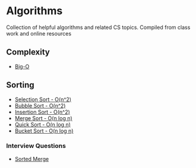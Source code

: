 # Algorithms
Collection of helpful algorithms and related CS topics.
Compiled from class work and online resources

## Complexity
  - [Big-O](./big_o/big_o.md)

## Sorting
  - [Selection Sort - O(n^2)](./sorting/sorting.md#selection-sort)
  - [Bubble Sort - O(n^2)](./sorting/sorting.md#bubble-sort)
  - [Insertion Sort - O(n^2)](./sorting/sorting.md#insertion-sort)
  - [Merge Sort - O(n log n)](./sorting/sorting.md#merge-sort)
  - [Quick Sort - O(n log n)](./sorting/sorting.md#quick-sort)
  - [Bucket Sort - O(n log n)](./sorting/sorting.md#bucket-sort)

### Interview Questions
- [Sorted Merge](./sorting/interview_questions.md#sorted-merge)
